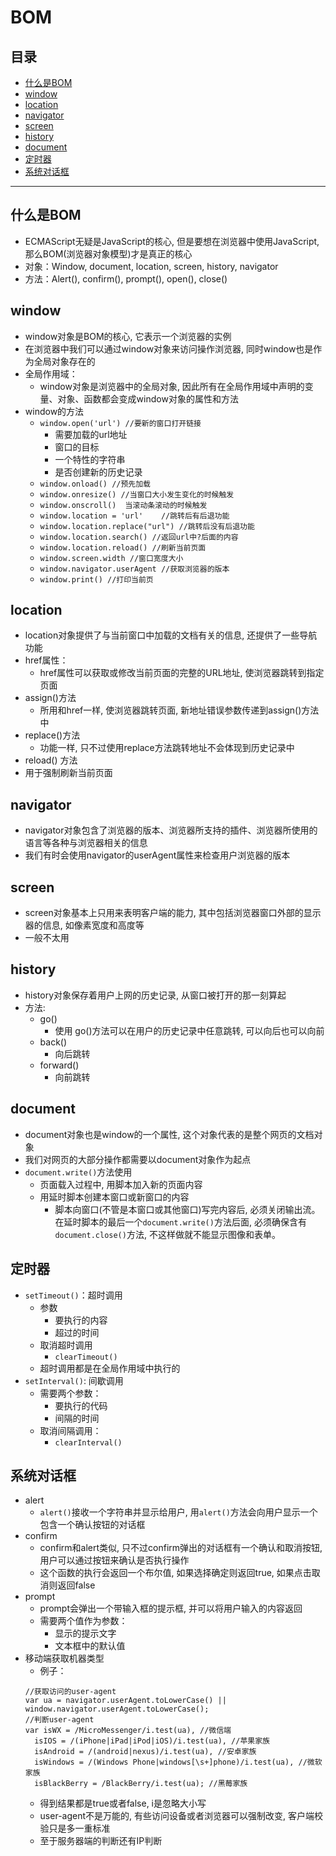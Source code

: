 # BOM
## 目录
* [什么是BOM](#什么是BOM)
* [window](#window)
* [location](#location)
* [navigator](#navigator)
* [screen](#screen)
* [history](#history)
* [document](#document)
* [定时器](#定时器)
* [系统对话框](#系统对话框)
*** 

## 什么是BOM
* ECMAScript无疑是JavaScript的核心, 但是要想在浏览器中使用JavaScript, 那么BOM(浏览器对象模型)才是真正的核心
* 对象：Window, document, location, screen, history, navigator
* 方法：Alert(), confirm(), prompt(), open(), close()
## window
* window对象是BOM的核心, 它表示一个浏览器的实例
* 在浏览器中我们可以通过window对象来访问操作浏览器, 同时window也是作为全局对象存在的
* 全局作用域：
  * window对象是浏览器中的全局对象, 因此所有在全局作用域中声明的变量、对象、函数都会变成window对象的属性和方法
* window的方法
  * `window.open('url') //要新的窗口打开链接`
    * 需要加载的url地址
    * 窗口的目标
    * 一个特性的字符串
    * 是否创建新的历史记录
  * `window.onload() //预先加载`
  * `window.onresize() //当窗口大小发生变化的时候触发`
  * `window.onscroll()	当滚动条滚动的时候触发`
  * `window.location = 'url'	//跳转后有后退功能`
  * `window.location.replace("url") //跳转后没有后退功能`
  * `window.location.search() //返回url中?后面的内容`
  * `window.location.reload() //刷新当前页面`
  * `window.screen.width //窗口宽度大小`
  * `window.navigator.userAgent //获取浏览器的版本`
  * `window.print() //打印当前页`
## location
* location对象提供了与当前窗口中加载的文档有关的信息, 还提供了一些导航功能
* href属性：
  * href属性可以获取或修改当前页面的完整的URL地址, 使浏览器跳转到指定页面
* assign()方法
  * 所用和href一样, 使浏览器跳转页面, 新地址错误参数传递到assign()方法中
* replace()方法
  * 功能一样, 只不过使用replace方法跳转地址不会体现到历史记录中
* reload() 方法
 * 用于强制刷新当前页面
## navigator
* navigator对象包含了浏览器的版本、浏览器所支持的插件、浏览器所使用的语言等各种与浏览器相关的信息
* 我们有时会使用navigator的userAgent属性来检查用户浏览器的版本
## screen
* screen对象基本上只用来表明客户端的能力, 其中包括浏览器窗口外部的显示器的信息, 如像素宽度和高度等
* 一般不太用
## history
* history对象保存着用户上网的历史记录, 从窗口被打开的那一刻算起
* 方法:
  * go()
    * 使用 go()方法可以在用户的历史记录中任意跳转, 可以向后也可以向前
  * back()
    * 向后跳转
  * forward()
    * 向前跳转
## document
* document对象也是window的一个属性, 这个对象代表的是整个网页的文档对象
* 我们对网页的大部分操作都需要以document对象作为起点
* `document.write()`方法使用	
  * 页面载入过程中, 用脚本加入新的页面内容
  * 用延时脚本创建本窗口或新窗口的内容
    * 脚本向窗口(不管是本窗口或其他窗口)写完内容后, 必须关闭输出流。
    在延时脚本的最后一个`document.write()`方法后面, 必须确保含有`document.close()`方法, 
    不这样做就不能显示图像和表单。
## 定时器
  * `setTimeout()`：超时调用
    * 参数
      * 要执行的内容
      * 超过的时间
    * 取消超时调用
      * `clearTimeout()`
    * 超时调用都是在全局作用域中执行的
  * `setInterval()`: 间歇调用
    * 需要两个参数：
      * 要执行的代码
      * 间隔的时间
    * 取消间隔调用：
      * `clearInterval()`
## 系统对话框
* alert
  * `alert()`接收一个字符串并显示给用户, 用`alert()`方法会向用户显示一个包含一个确认按钮的对话框
* confirm
  * confirm和alert类似, 只不过confirm弹出的对话框有一个确认和取消按钮, 用户可以通过按钮来确认是否执行操作
  * 这个函数的执行会返回一个布尔值, 如果选择确定则返回true, 如果点击取消则返回false
* prompt
  * prompt会弹出一个带输入框的提示框, 并可以将用户输入的内容返回
  * 需要两个值作为参数：
    * 显示的提示文字
    * 文本框中的默认值
* 移动端获取机器类型
  * 例子： 
  ```
  //获取访问的user-agent
  var ua = navigator.userAgent.toLowerCase() || window.navigator.userAgent.toLowerCase();
  //判断user-agent
  var isWX = /MicroMessenger/i.test(ua), //微信端
    isIOS = /(iPhone|iPad|iPod|iOS)/i.test(ua), //苹果家族
    isAndroid = /(android|nexus)/i.test(ua), //安卓家族
    isWindows = /(Windows Phone|windows[\s+]phone)/i.test(ua), //微软家族
    isBlackBerry = /BlackBerry/i.test(ua); //黑莓家族
  ```
  * 得到结果都是true或者false, i是忽略大小写
  * user-agent不是万能的, 有些访问设备或者浏览器可以强制改变, 客户端校验只是多一重标准
  * 至于服务器端的判断还有IP判断








